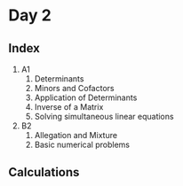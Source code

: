 # Day 2
## Index
1. A1
    1. Determinants
    2. Minors and Cofactors
    3. Application of Determinants
    4. Inverse of a Matrix
    5. Solving simultaneous linear equations
2. B2
    1. Allegation and Mixture
    2. Basic numerical problems

## Calculations
